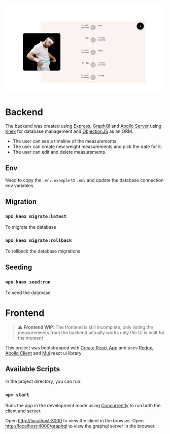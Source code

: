 ![The San Juan Mountains are beautiful!](/src/images/App.png)

# Backend

The backend was created using [Express](https://expressjs.com/), [GraphQl](https://graphql.org/) and [Apollo Server](https://www.apollographql.com/docs/apollo-server/) using [Knex](https://knexjs.org/) for database management and [ObjectionJS](https://vincit.github.io/objection.js/) as an ORM.

- The user can see a timeline of the measurements.
- The user can create new weight measurements and pick the date for it.
- The user can edit and delete measurements.

## Env

Need to copy the `.env.example` to `.env` and update the database connection env variables.

## Migration

### `npx knex migrate:latest`

To migrate the database

### `npx knex migrate:rollback`

To rollback the database migrations

## Seeding

### `npx knex seed:run`

To seed the database

# Frontend

> :warning: **Frontend WIP**: The frontend is still incomplete, only listing the measurements from the backend actually works only the UI is built for the moment

This project was bootstrapped with [Create React App](https://github.com/facebook/create-react-app) and uses [Redux](https://redux.js.org/), [Apollo Client](https://www.apollographql.com/docs/react/) and [Mui](https://mui.com/) react ui library

## Available Scripts

In the project directory, you can run:

### `npm start`

Runs the app in the development mode using [Concurrently](https://www.npmjs.com/package/concurrently) to run both the client and server.

Open [http://localhost:3000](http://localhost:3000) to view the client in the browser.
Open [http://localhost:4000/graphql](http://localhost:4000/graphql) to view the graphql server in the browser.
